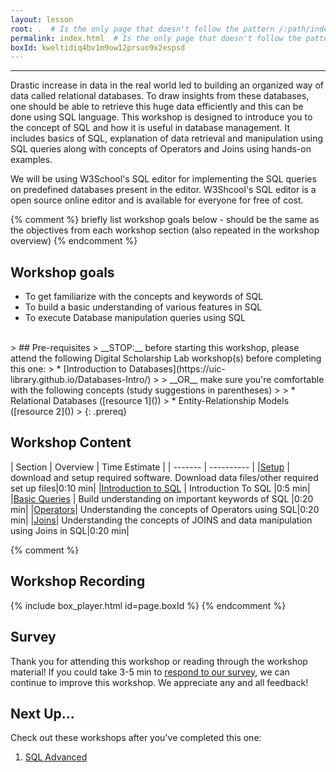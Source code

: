 ```yaml
---
layout: lesson
root: .  # Is the only page that doesn't follow the pattern /:path/index.html
permalink: index.html  # Is the only page that doesn't follow the pattern /:path/index.html
boxId: kweltidiq4bv1m9ow12prsuo9x2espsd
---
```



-------------------------------------------
Drastic increase in data in the real world led to building an organized way of data called relational databases. To draw insights from these databases, one should be able to retrieve this huge data efficiently and this can be done using SQL language. This workshop is designed to introduce you to the concept of SQL and how it is useful in database management. It includes basics of SQL, explanation of data retrieval and manipulation using SQL queries along with concepts of Operators and Joins using hands-on examples.

We will be using W3School's SQL editor for implementing the SQL queries on predefined databases present in the editor. W3Shcool's SQL editor is a open source online editor and is available for everyone for free of cost.

{% comment %} briefly list workshop goals below - should be the same as the objectives from each workshop section (also repeated in the workshop overview) {% endcomment %}

## Workshop goals
- To get familiarize with the concepts and keywords of SQL
- To build a basic understanding of various features in SQL
- To execute Database manipulation queries using SQL

<br>
> ## Pre-requisites
> __STOP:__ before starting this workshop, please attend the following Digital Scholarship Lab workshop(s) before completing this one:
> * [Introduction to Databases](https://uic-library.github.io/Databases-Intro/)  
>   
> __OR__ make sure you're comfortable with the following concepts (study suggestions in parentheses)  
>
> * Relational Databases ([resource 1]())
> * Entity-Relationship Models ([resource 2]())
>
{: .prereq}


## Workshop Content

| Section    | Overview | Time Estimate |
| ------- | ---------- |
|[Setup](https://uic-library.github.io/SQL-Intro/00-setup/index.html)    | download and setup required software. Download data files/other required set up files|0:10 min|
|[Introduction to SQL](https://uic-library.github.io/SQL-Intro/01-introduction/index.html) | Introduction To SQL |0:5 min|
|[Basic Queries](https://uic-library.github.io/SQL-Intro/02-Basic_Queries/index.html) | Build understanding on important keywords of SQL |0:20 min|
|[Operators](https://uic-library.github.io/SQL-Intro/03-Operators/index.html)| Understanding the concepts of Operators using SQL|0:20 min|
|[Joins](https://uic-library.github.io/SQL-Intro/04-Joins/index.html)| Understanding the concepts of JOINS and data manipulation using Joins in SQL|0:20 min|

{% comment %}
## Workshop Recording

{% include box_player.html id=page.boxId %}
{% endcomment %}

## Survey

Thank you for attending this workshop or reading through the workshop material! If you could take 3-5 min to [respond to our survey](https://uic.ca1.qualtrics.com/jfe/form/SV_5bYL8vP2EqGbAmW), we can continue to improve this workshop. We appreciate any and all feedback!


## Next Up...
Check out these workshops after you've completed this one:
1. [SQL Advanced]()
